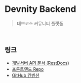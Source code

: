 # Devnity Backend
> 데브코스 커뮤니티 플랫폼

<br>

## 링크

- [개발서버 API 문서 (RestDocs)](http://3.37.54.135:8888/docs/index.html)
- [프론트엔드 Repo](https://github.com/prgrms-web-devcourse/Team_BbungCles_Devnity_FE)
- [GitHub 컨벤션](https://github.com/prgrms-web-devcourse/Team_BbungCles_Devnity_BE/wiki/GitHub-%EC%BB%A8%EB%B2%A4%EC%85%98)

<br>
